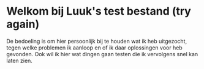 # Welkom bij Luuk's test bestand (try again)

De bedoeling is om hier persoonlijk bij te houden wat ik heb uitgezocht, tegen welke problemen ik aanloop en of ik daar oplossingen voor heb gevonden. Ook wil ik hier wat dingen gaan testen die ik vervolgens snel kan laten zien. 

```{tableofcontents}
```
